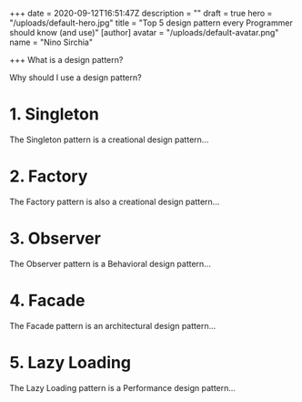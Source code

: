 +++
date = 2020-09-12T16:51:47Z
description = ""
draft = true
hero = "/uploads/default-hero.jpg"
title = "Top 5 design pattern every Programmer should know (and use)"
[author]
avatar = "/uploads/default-avatar.png"
name = "Nino Sirchia"

+++
What is a design pattern?

Why should I use a design pattern?

# 1. Singleton

The Singleton pattern is a creational design pattern...

# 2. Factory

The Factory pattern is also a creational design pattern...

# 3. Observer

The Observer pattern is a Behavioral design pattern...

# 4. Facade

The Facade pattern is an architectural design pattern...

# 5. Lazy Loading

The Lazy Loading pattern is a Performance design pattern...